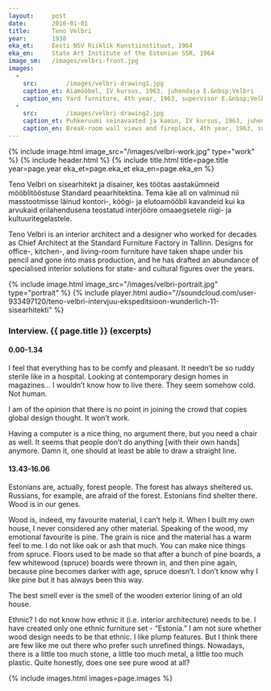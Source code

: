 ```yaml
---
layout: 	post
date:   	2016-01-01
title:  	Teno Velbri
year:		1938
eka_et:		Eesti NSV Riiklik Kunstiinstituut, 1964
eka_en:		State Art Institute of the Estonian SSR, 1964
image_sm:	/images/velbri-front.jpg
images:
  -
    src: 		/images/velbri-drawing1.jpg
    caption_et: Aiamööbel, IV kursus, 1963, juhendaja E.&nbsp;Velbri
    caption_en: Yard furniture, 4th year, 1963, supervisor E.&nbsp;Velbri
  -
    src: 		/images/velbri-drawing2.jpg
    caption_et: Puhkeruumi seinavaated ja kamin, IV kursus, 1963, juhendaja V.&nbsp;Tamm
    caption_en: Break-room wall views and fireplace, 4th year, 1963, supervisor V.&nbsp;Tamm
---
```


{% include image.html image_src="/images/velbri-work.jpg" type="work" %}
{% include header.html %}
{% include title.html title=page.title year=page.year eka_et=page.eka_et eka_en=page.eka_en %}

Teno Velbri on sisearhitekt ja disainer, kes töötas aastakümneid mööblitööstuse Standard peaarhitektina. Tema käe all on valminud nii masstootmisse läinud kontori-, köögi- ja elutoamööbli kavandeid kui ka arvukaid erilahendusena teostatud interjööre omaaegsetele riigi- ja kultuuritegelastele.

Teno Velbri is an interior architect and a designer who worked for decades as Chief Architect at the Standard Furniture Factory in Tallinn. Designs for office-, kitchen-, and living-room furniture have taken shape under his pencil and gone into mass production, and he has drafted an abundance of specialised interior solutions for state- and cultural figures over the years.

{% include image.html image_src="/images/velbri-portrait.jpg" type="portrait" %}
{% include player.html audio="//soundcloud.com/user-933497120/teno-velbri-intervjuu-ekspeditsioon-wunderlich-11-sisearhitekti" %}

### Interview. {{ page.title }} (excerpts)

#### 0.00-1.34

I feel that everything has to be comfy and pleasant. It needn’t be so ruddy sterile like in a hospital. Looking at contemporary design homes in magazines… I wouldn’t know how to live there. They seem somehow cold. Not human.

I am of the opinion that there is no point in joining the crowd that copies global design thought. It won’t work.

Having a computer is a nice thing, no argument there, but you need a chair as well. It seems that people don’t do anything [with their own hands] anymore. Damn it, one should at least be able to draw a straight line.

#### 13.43-16.06

Estonians are, actually, forest people. The forest has always sheltered us. Russians, for example, are afraid of the forest. Estonians find shelter there. Wood is in our genes.

Wood is, indeed, my favourite material, I can’t help it. When I built my own house, I never considered any other material. Speaking of the wood, my emotional favourite is pine. The grain is nice and the material has a warm feel to me. I do not like oak or ash that much. You can make nice things from spruce. Floors used to be made so that after a bunch of pine boards, a few whitewood (spruce) boards were thrown in, and then pine again, because pine becomes darker with age, spruce doesn’t. I don’t know why I like pine but it has always been this way.

The best smell ever is the smell of the wooden exterior lining of an old house.

Ethnic? I do not know how ethnic it (i.e. interior architecture) needs to be. I have created only one ethnic furniture set - “Estonia.” I am not sure whether wood design needs to be that ethnic. I like plump features. But I think there are few like me out there who prefer such unrefined things. Nowadays, there is a little too much stone, a little too much metal, a little too much plastic. Quite honestly, does one see pure wood at all?

{% include images.html images=page.images %}
